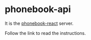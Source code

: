# phonebook-api

It is the [phonebook-react](https://github.com/DanyloLipar/phonebook-react) server.

Follow the link to read the instructions.

